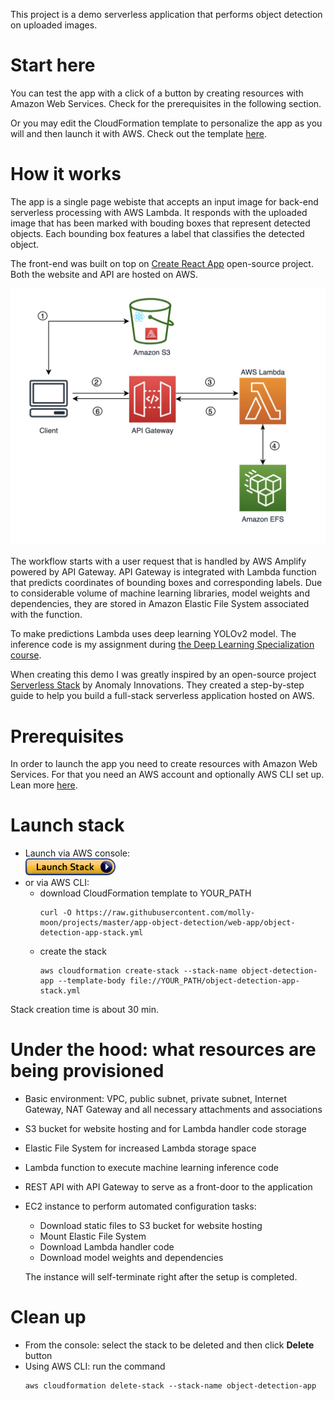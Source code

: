 
This project is a demo serverless application that performs object detection on uploaded images.  

# Start here

You can test the app with a click of a button by creating resources with Amazon Web Services. Check for the prerequisites in the following section.

Or you may edit the CloudFormation template to personalize the app as you will and then launch it with AWS. Check out the template [here](https://raw.githubusercontent.com/molly-moon/projects/master/app-object-detection/web-app/object-detection-app-stack.yml).

# How it works 

The app is a single page webiste that accepts an input image for back-end serverless processing with AWS Lambda. It responds with the uploaded image that has been marked with bouding boxes that represent detected objects. Each bounding box features a label that classifies the detected object.

The front-end was built on top on [Create React App](https://github.com/facebook/create-react-app) open-source project. Both the website and API are hosted on AWS. 

![App architecture ](architecture.png)

The workflow starts with a user request that is handled by AWS Amplify powered by API Gateway. API Gateway is integrated with Lambda function that predicts coordinates of bounding boxes and corresponding labels. Due to considerable volume of machine learning libraries, model weights and dependencies, they are stored in Amazon Elastic File System associated with the function.

To make predictions Lambda uses deep learning YOLOv2 model. The inference code is my assignment during [the Deep Learning Specialization course](https://www.coursera.org/specializations/deep-learning?utm_source=gg&utm_medium=sem&utm_content=17-DeepLearning-LATAM&campaignid=6516520287&adgroupid=77982690923&device=c&keyword=coursera%20artificial%20intelligence&matchtype=b&network=g&devicemodel=&adpostion=&creativeid=383382632097&hide_mobile_promo&gclid=Cj0KCQjw7ZL6BRCmARIsAH6XFDLvpcCIClw5qxJ8XfolByUM5qkxPaj-3t5GQy92JGu16Hi9_aQgQ6waAjMpEALw_wcB).

When creating this demo I was greatly inspired by an open-source project [Serverless Stack](https://serverless-stack.com/) by Anomaly Innovations. They created a step-by-step guide to help you build a full-stack serverless application hosted on AWS.

# Prerequisites
In order to launch the app you need to create resources with Amazon Web Services. For that you need an AWS account and optionally AWS CLI set up. Lean more [here](https://docs.aws.amazon.com/cli/latest/userguide/cli-configure-quickstart.html).

# Launch stack 

+ Launch via AWS console: \
[<img src='./cloudformation-launch-stack.png'>]("https://console.aws.amazon.com/cloudformation/home?region=us-east-1#/stacks/new?stackName=object-detection-app&templateURL=https://raw.githubusercontent.com/molly-moon/app-object-detection/master/object-detection-app-stack.yml)
+ or via AWS CLI: 
	- download CloudFormation template to YOUR_PATH
		```
		curl -O https://raw.githubusercontent.com/molly-moon/projects/master/app-object-detection/web-app/object-detection-app-stack.yml
		```
	- create the stack
		```
		aws cloudformation create-stack --stack-name object-detection-app --template-body file://YOUR_PATH/object-detection-app-stack.yml
		```

Stack creation time is about 30 min.

# Under the hood: what resources are being provisioned

- Basic environment: VPC, public subnet, private subnet, Internet Gateway, NAT Gateway and all necessary attachments and associations
- S3 bucket for website hosting and for Lambda handler code storage
- Elastic File System for increased Lambda storage space
- Lambda function to execute machine learning inference code
- REST API with API Gateway to serve as a front-door to the application
- EC2 instance to perform automated configuration tasks: 
	- Download static files to S3 bucket for website hosting
	- Mount Elastic File System 
    - Download Lambda handler code
	- Download model weights and dependencies

	The instance will self-terminate right after the setup is completed.

# Clean up
- From the console: select the stack to be deleted and then click **Delete** button 
- Using AWS CLI: run the command
	````
	aws cloudformation delete-stack --stack-name object-detection-app
	````

